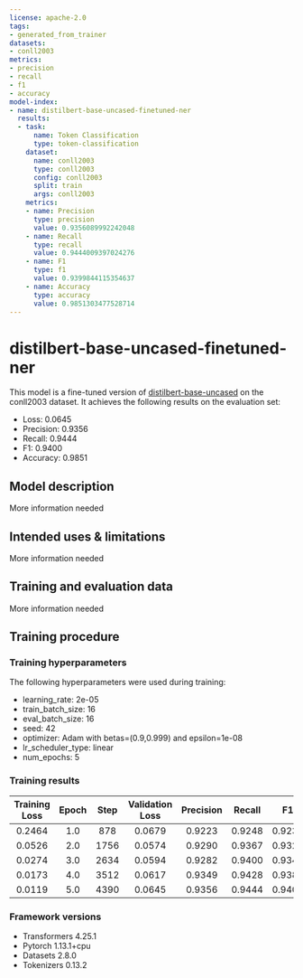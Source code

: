 ```yaml
---
license: apache-2.0
tags:
- generated_from_trainer
datasets:
- conll2003
metrics:
- precision
- recall
- f1
- accuracy
model-index:
- name: distilbert-base-uncased-finetuned-ner
  results:
  - task:
      name: Token Classification
      type: token-classification
    dataset:
      name: conll2003
      type: conll2003
      config: conll2003
      split: train
      args: conll2003
    metrics:
    - name: Precision
      type: precision
      value: 0.9356089992242048
    - name: Recall
      type: recall
      value: 0.9444009397024276
    - name: F1
      type: f1
      value: 0.9399844115354637
    - name: Accuracy
      type: accuracy
      value: 0.9851303477528714
---
```


<!-- This model card has been generated automatically according to the information the Trainer had access to. You
should probably proofread and complete it, then remove this comment. -->

# distilbert-base-uncased-finetuned-ner

This model is a fine-tuned version of [distilbert-base-uncased](https://huggingface.co/distilbert-base-uncased) on the conll2003 dataset.
It achieves the following results on the evaluation set:
- Loss: 0.0645
- Precision: 0.9356
- Recall: 0.9444
- F1: 0.9400
- Accuracy: 0.9851

## Model description

More information needed

## Intended uses & limitations

More information needed

## Training and evaluation data

More information needed

## Training procedure

### Training hyperparameters

The following hyperparameters were used during training:
- learning_rate: 2e-05
- train_batch_size: 16
- eval_batch_size: 16
- seed: 42
- optimizer: Adam with betas=(0.9,0.999) and epsilon=1e-08
- lr_scheduler_type: linear
- num_epochs: 5

### Training results

| Training Loss | Epoch | Step | Validation Loss | Precision | Recall | F1     | Accuracy |
|:-------------:|:-----:|:----:|:---------------:|:---------:|:------:|:------:|:--------:|
| 0.2464        | 1.0   | 878  | 0.0679          | 0.9223    | 0.9248 | 0.9236 | 0.9818   |
| 0.0526        | 2.0   | 1756 | 0.0574          | 0.9290    | 0.9367 | 0.9328 | 0.9837   |
| 0.0274        | 3.0   | 2634 | 0.0594          | 0.9282    | 0.9400 | 0.9341 | 0.9843   |
| 0.0173        | 4.0   | 3512 | 0.0617          | 0.9349    | 0.9428 | 0.9388 | 0.9851   |
| 0.0119        | 5.0   | 4390 | 0.0645          | 0.9356    | 0.9444 | 0.9400 | 0.9851   |


### Framework versions

- Transformers 4.25.1
- Pytorch 1.13.1+cpu
- Datasets 2.8.0
- Tokenizers 0.13.2
